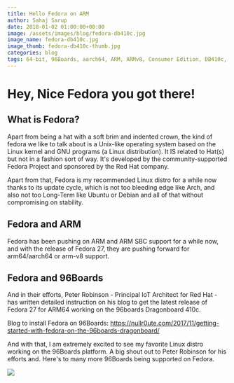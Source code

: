 ```yaml
---
title: Hello Fedora on ARM
author: Sahaj Sarup
date: 2018-01-02 01:00:00+00:00
image: /assets/images/blog/fedora-db410c.jpg
image_name: fedora-db410c.jpg
image_thumb: fedora-db410c-thumb.jpg
categories: blog
tags: 64-bit, 96Boards, aarch64, ARM, ARMv8, Consumer Edition, DB410c, dragonboard410c, Linaro, Linux, fedora, arm64, aarch64
---
```


# Hey, Nice Fedora you got there!
## What is Fedora?

Apart from being a hat with a soft brim and indented crown, the kind of fedora we like to talk about is a Unix-like operating system based on the Linux kernel and GNU programs (a Linux distribution). It IS related to Hat(s) but not in a fashion sort of way. It's developed by the community-supported Fedora Project and sponsored by the Red Hat company.

Apart from that, Fedora is my recommended Linux distro for a while now thanks to its update cycle, which is not too bleeding edge like Arch, and also not too Long-Term like Ubuntu or Debian and all of that without compromising on stability.


## Fedora and ARM
Fedora has been pushing on ARM and ARM SBC support for a while now, and with the release of Fedora 27, they are pushing forward for arm64/aarch64 or arm-v8 support.

## Fedora and 96Boards
And in their efforts, Peter Robinson -  Principal IoT Architect for Red Hat - has written detailed instruction on his blog to get the latest release of Fedora 27 for ARM64 working on the 96boards Dragonboard 410c.

Blog to install Fedora on 96Boards: https://nullr0ute.com/2017/11/getting-started-with-fedora-on-the-96boards-dragonboard/

And with that, I am extremely excited to see my favorite Linux distro working on the 96Boards platform. A big shout out to Peter Robinson for his efforts and. Here's to many more 96Boards being supported on Fedora.


![](https://i.imgur.com/f6pbKx3.gif)
